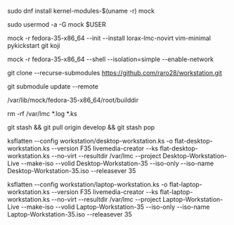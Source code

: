 sudo dnf install kernel-modules-$(uname -r) mock

sudo usermod -a -G mock $USER

mock -r fedora-35-x86_64 --init --install lorax-lmc-novirt vim-minimal pykickstart git koji

mock -r fedora-35-x86_64 --shell --isolation=simple --enable-network 

git clone --recurse-submodules https://github.com/raro28/workstation.git

git submodule update --remote

/var/lib/mock/fedora-35-x86_64/root/builddir

rm -rf /var/lmc *.log *.ks

git stash && git pull origin develop && git stash pop
 
ksflatten --config workstation/desktop-workstation.ks -o flat-desktop-workstation.ks --version F35
livemedia-creator --ks flat-desktop-workstation.ks --no-virt --resultdir /var/lmc --project Desktop-Workstation-Live --make-iso --volid Desktop-Workstation-35 --iso-only --iso-name Desktop-Workstation-35.iso --releasever 35

ksflatten --config workstation/laptop-workstation.ks -o flat-laptop-workstation.ks --version F35
livemedia-creator --ks flat-laptop-workstation.ks --no-virt --resultdir /var/lmc --project Laptop-Workstation-Live --make-iso --volid Laptop-Workstation-35 --iso-only --iso-name Laptop-Workstation-35.iso --releasever 35
